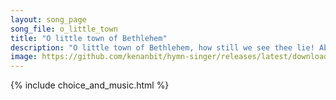 ```yaml
---
layout: song_page
song_file: o_little_town
title: "O little town of Bethlehem"
description: "O little town of Bethlehem, how still we see thee lie! Above thy deep and dreamless sleep the silent stars go by. Yet in thy dark streets shineth the ... christian 4part acapella 4verse musicbyother textbyother winter evening"
image: https://github.com/kenanbit/hymn-singer/releases/latest/download/o_little_town-trad.png
---
```


{% include choice_and_music.html %}